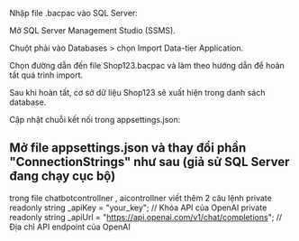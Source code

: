 Nhập file .bacpac vào SQL Server:

Mở SQL Server Management Studio (SSMS).

Chuột phải vào Databases > chọn Import Data-tier Application.

Chọn đường dẫn đến file Shop123.bacpac và làm theo hướng dẫn để hoàn tất quá trình import.

Sau khi hoàn tất, cơ sở dữ liệu Shop123 sẽ xuất hiện trong danh sách database.

Cập nhật chuỗi kết nối trong appsettings.json:

Mở file appsettings.json và thay đổi phần "ConnectionStrings" như sau (giả sử SQL Server đang chạy cục bộ)
--
trong file chatbotcontrollner , aicontrollner viết thêm 2 câu lệnh
private readonly string _apiKey = "your_key"; // Khóa API của OpenAI
private readonly string _apiUrl = "https://api.openai.com/v1/chat/completions"; // Địa chỉ API endpoint của OpenAI
